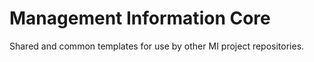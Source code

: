 # Management Information Core

Shared and common templates for use by other MI project repositories.